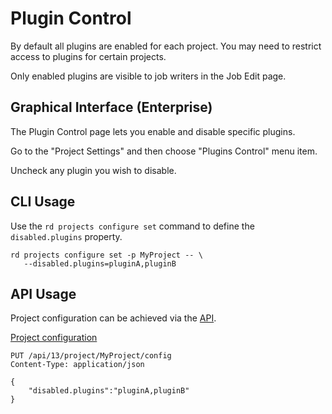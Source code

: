 # Plugin Control

By default all plugins are enabled for each project.
You may need to restrict access to plugins for certain projects.

Only enabled plugins are visible to job writers in the Job Edit page.

## Graphical Interface (Enterprise)

The Plugin Control page lets you enable and disable specific plugins.

Go to the "Project Settings" and then choose "Plugins Control" menu item.

Uncheck any plugin you wish to disable.

## CLI Usage

Use the `rd projects configure set` command to define the `disabled.plugins` property.

```{.bash}
rd projects configure set -p MyProject -- \
   --disabled.plugins=pluginA,pluginB
```

## API Usage

Project configuration can be achieved via the [API](/api/rundeck-api.md).

[Project configuration](/api/rundeck-api.md#project-configuration)

    PUT /api/13/project/MyProject/config
    Content-Type: application/json

    {
        "disabled.plugins":"pluginA,pluginB"
    }
